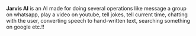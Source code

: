 **Jarvis AI** is an AI made for doing several operations like message a group on whatsapp, play a video on youtube, tell jokes, tell current time, chatting with the user, 
converting speech to hand-written text, searching something on google etc.!!

